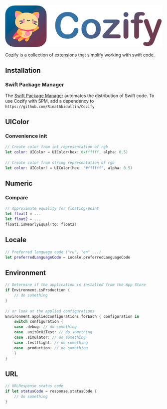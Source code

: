 ![cozify_logo](README.assets/cozify_logo.png)

Cozify is a collection of extensions that simplify working with swift code.

## Installation

### Swift Package Manager

The [Swift Package Manager](https://swift.org/package-manager/) automates the distribution of Swift code. To use Cozify with SPM, add a dependency to `https://github.com/RinatAbidullin/Cozify`

## UIColor

### Convenience init

```swift
// Create color from int representation of rgb
let color: UIColor = UIColor(hex: 0xffffff, alpha: 0.5)

// Create color from string representation of rgb
let color: UIColor? = UIColor(hex: "#ffffff", alpha: 0.5)
```

## Numeric

### Compare

```swift
// Approximate equality for floating-point
let float1 = ...
let float2 = ...
float1.isNearlyEqual(to: float2)
```

## Locale

```swift
// Preferred language code ("ru", "en" ...)
let preferredLanguageCode = Locale.preferredLanguageCode
```

## Environment

```swift
// Determine if the application is installed from the App Store
if Environment.isProduction {
    // do something
}

// or look at the applied configurations
Environment.appliedConfigurations.forEach { configuration in
    switch configuration {
    case .debug: // do something
    case .unitOrUiTest: // do something
    case .simulator: // do something
    case .testflight: // do something
    case .production: // do something
    }
}
```

## URL

```swift
// URLResponse status code
if let statusCode = response.statusCode {
    // do something
}
```
